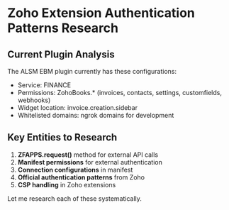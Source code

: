 # Zoho Extension Authentication Patterns Research

## Current Plugin Analysis
The ALSM EBM plugin currently has these configurations:
- Service: FINANCE 
- Permissions: ZohoBooks.* (invoices, contacts, settings, customfields, webhooks)
- Widget location: invoice.creation.sidebar
- Whitelisted domains: ngrok domains for development

## Key Entities to Research
1. **ZFAPPS.request()** method for external API calls
2. **Manifest permissions** for external authentication
3. **Connection configurations** in manifest
4. **Official authentication patterns** from Zoho
5. **CSP handling** in Zoho extensions

Let me research each of these systematically.

